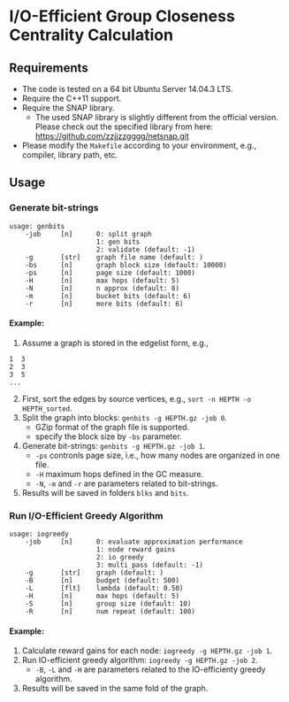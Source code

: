 # I/O-Efficient Group Closeness Centrality Calculation

## Requirements

* The code is tested on a 64 bit Ubuntu Server 14.04.3 LTS.
* Require the C++11 support.
* Require the SNAP library.
  * The used SNAP library is slightly different from the official version.
    Please check out the specified library from here:
    https://github.com/zzjjzzgggg/netsnap.git
* Please modify the `Makefile` according to your environment, e.g., compiler, library path, etc.

## Usage

### Generate bit-strings

```
usage: genbits
    -job     [n]      0: split graph
		              1: gen bits
		              2: validate (default: -1)
    -g       [str]    graph file name (default: )
    -bs      [n]      graph block size (default: 10000)
    -ps      [n]      page size (default: 1000)
    -H       [n]      max hops (default: 5)
    -N       [n]      n approx (default: 8)
    -m       [n]      bucket bits (default: 6)
    -r       [n]      more bits (default: 6)
```

#### Example:
1. Assume a graph is stored in the edgelist form, e.g.,
```
1  3
2  3
3  5
...
```
2. First, sort the edges by source vertices, e.g., `sort -n HEPTH -o HEPTH_sorted`.
3. Split the graph into blocks: `genbits -g HEPTH.gz -job 0`.
   * GZip format of the graph file is supported.
   * specify the block size by `-bs` parameter.
4. Generate bit-strings: `genbits -g HEPTH.gz -job 1`.
   * `-ps` contronls page size, i.e., how many nodes are organized in one file.
   * `-H` maximum hops defined in the GC measure.
   * `-N`, `-m` and `-r` are parameters related to bit-strings.
5. Results will be saved in folders `blks` and `bits`.

### Run I/O-Efficient Greedy Algorithm

```
usage: iogreedy
    -job     [n]      0: evaluate approximation performance
                      1: node reward gains
		              2: io greedy
		              3: multi pass (default: -1)
    -g       [str]    graph (default: )
    -B       [n]      budget (default: 500)
    -L       [flt]    lambda (default: 0.50)
    -H       [n]      max hops (default: 5)
    -S       [n]      group size (default: 10)
    -R       [n]      num repeat (default: 100)
```

#### Example:
1. Calculate reward gains for each node: `iogreedy -g HEPTH.gz -job 1`.
2. Run IO-efficient greedy algorithm: `iogreedy -g HEPTH.gz -job 2`.
   * `-B`, `-L` and `-H` are parameters related to the IO-efficienty greedy algorithm.
3. Results will be saved in the same fold of the graph.